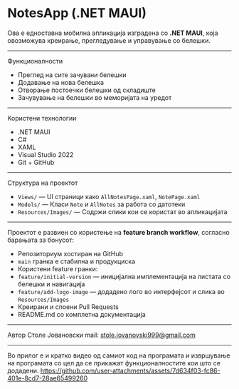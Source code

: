 # NotesApp (.NET MAUI)

Ова е едноставна мобилна апликација изградена со **.NET MAUI**, која овозможува креирање, прегледување и управување со белешки.

---

 Функционалности

-  Преглед на сите зачувани белешки
-  Додавање на нова белешка
-  Отворање постоечки белешки од складиште
-  Зачувување на белешки во меморијата на уредот

---

 Користени технологии

- .NET MAUI
- C#
- XAML
- Visual Studio 2022
- Git + GitHub

---

 Структура на проектот

- `Views/` — UI страници како `AllNotesPage.xaml`, `NotePage.xaml`
- `Models/` — Класи `Note` и `AllNotes` за работа со датотеки
- `Resources/Images/` — Содржи слики кои се користат во апликацијата

---

Проектот е развиен со користење на **feature branch workflow**, согласно барањата за бонусот:

-  Репозиториум хостиран на GitHub
-  `main` гранка е стабилна и продукциска
-  Користени feature гранки:
  - `feature/initial-version` — иницијална имплементација на листата со белешки и навигација
  - `feature/add-logo-image` — додадено лого во интерфејсот и слика во `Resources/Images`
-  Креирани и споени Pull Requests
-  README.md со комплетна документација

---

Автор
Столе Јовановски
mail: stole.jovanovski999@gmail.com

---

Во прилог е и кратко видео од самиот код на програмата и извршување на програмата со цел да се прикажат функционалностите кои што се додадени.
https://github.com/user-attachments/assets/7d634f03-fc86-401e-8cd7-28ae65499260

